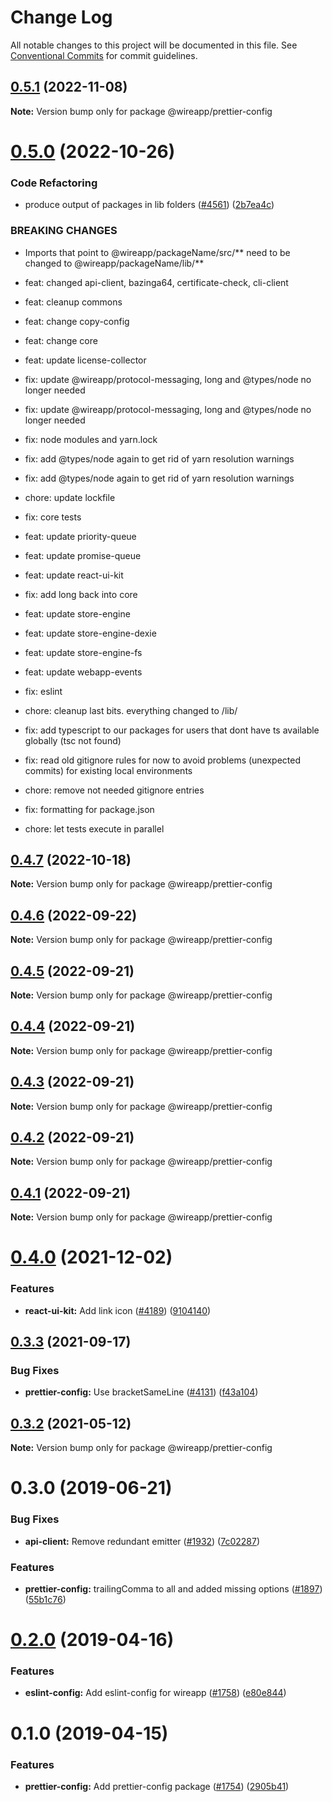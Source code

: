 # Change Log

All notable changes to this project will be documented in this file.
See [Conventional Commits](https://conventionalcommits.org) for commit guidelines.

## [0.5.1](https://github.com/wireapp/wire-web-packages/compare/@wireapp/prettier-config@0.5.0...@wireapp/prettier-config@0.5.1) (2022-11-08)

**Note:** Version bump only for package @wireapp/prettier-config

# [0.5.0](https://github.com/wireapp/wire-web-packages/compare/@wireapp/prettier-config@0.4.7...@wireapp/prettier-config@0.5.0) (2022-10-26)

### Code Refactoring

* produce output of packages in lib folders ([#4561](https://github.com/wireapp/wire-web-packages/issues/4561)) ([2b7ea4c](https://github.com/wireapp/wire-web-packages/commit/2b7ea4c13f244bad5fe3cbcb80f82b5de6741db7))

### BREAKING CHANGES

* Imports that point to @wireapp/packageName/src/** need to be changed to @wireapp/packageName/lib/**

* feat: changed api-client, bazinga64, certificate-check, cli-client

* feat: cleanup commons

* feat: change copy-config

* feat: change core

* feat: update license-collector

* fix: update @wireapp/protocol-messaging, long and @types/node no longer needed

* fix: update @wireapp/protocol-messaging, long and @types/node no longer needed

* fix: node modules and yarn.lock

* fix: add @types/node again to get rid of yarn resolution warnings

* fix: add @types/node again to get rid of yarn resolution warnings

* chore: update lockfile

* fix: core tests

* feat: update priority-queue

* feat: update promise-queue

* feat: update react-ui-kit

* fix: add long back into core

* feat: update store-engine

* feat: update store-engine-dexie

* feat: update store-engine-fs

* feat: update webapp-events

* fix: eslint

* chore: cleanup last bits. everything changed to /lib/

* fix: add typescript to our packages for users that dont have ts available globally (tsc not found)

* fix: read old gitignore rules for now to avoid problems (unexpected commits) for existing local environments

* chore: remove not needed gitignore entries

* fix: formatting for package.json

* chore: let tests execute in parallel

## [0.4.7](https://github.com/wireapp/wire-web-packages/compare/@wireapp/prettier-config@0.4.6...@wireapp/prettier-config@0.4.7) (2022-10-18)

**Note:** Version bump only for package @wireapp/prettier-config

## [0.4.6](https://github.com/wireapp/wire-web-packages/compare/@wireapp/prettier-config@0.4.5...@wireapp/prettier-config@0.4.6) (2022-09-22)

**Note:** Version bump only for package @wireapp/prettier-config

## [0.4.5](https://github.com/wireapp/wire-web-packages/compare/@wireapp/prettier-config@0.4.4...@wireapp/prettier-config@0.4.5) (2022-09-21)

**Note:** Version bump only for package @wireapp/prettier-config

## [0.4.4](https://github.com/wireapp/wire-web-packages/compare/@wireapp/prettier-config@0.4.3...@wireapp/prettier-config@0.4.4) (2022-09-21)

**Note:** Version bump only for package @wireapp/prettier-config

## [0.4.3](https://github.com/wireapp/wire-web-packages/compare/@wireapp/prettier-config@0.4.2...@wireapp/prettier-config@0.4.3) (2022-09-21)

**Note:** Version bump only for package @wireapp/prettier-config

## [0.4.2](https://github.com/wireapp/wire-web-packages/compare/@wireapp/prettier-config@0.4.1...@wireapp/prettier-config@0.4.2) (2022-09-21)

**Note:** Version bump only for package @wireapp/prettier-config

## [0.4.1](https://github.com/wireapp/wire-web-packages/compare/@wireapp/prettier-config@0.4.0...@wireapp/prettier-config@0.4.1) (2022-09-21)

**Note:** Version bump only for package @wireapp/prettier-config

# [0.4.0](https://github.com/wireapp/wire-web-packages/tree/main/packages/prettier-config/compare/@wireapp/prettier-config@0.3.3...@wireapp/prettier-config@0.4.0) (2021-12-02)

### Features

* **react-ui-kit:** Add link icon ([#4189](https://github.com/wireapp/wire-web-packages/tree/main/packages/prettier-config/issues/4189)) ([9104140](https://github.com/wireapp/wire-web-packages/tree/main/packages/prettier-config/commit/9104140d7671dbcd36a3fbdbafbbb860e5a2b374))

## [0.3.3](https://github.com/wireapp/wire-web-packages/tree/main/packages/prettier-config/compare/@wireapp/prettier-config@0.3.2...@wireapp/prettier-config@0.3.3) (2021-09-17)

### Bug Fixes

* **prettier-config:** Use bracketSameLine ([#4131](https://github.com/wireapp/wire-web-packages/tree/main/packages/prettier-config/issues/4131)) ([f43a104](https://github.com/wireapp/wire-web-packages/tree/main/packages/prettier-config/commit/f43a104980f81aa2438b8c47e77d4ef8d46da4d3))

## [0.3.2](https://github.com/wireapp/wire-web-packages/tree/main/packages/prettier-config/compare/@wireapp/prettier-config@0.3.0...@wireapp/prettier-config@0.3.2) (2021-05-12)

**Note:** Version bump only for package @wireapp/prettier-config

# 0.3.0 (2019-06-21)

### Bug Fixes

* **api-client:** Remove redundant emitter ([#1932](https://github.com/wireapp/wire-web-packages/tree/main/packages/prettier-config/issues/1932)) ([7c02287](https://github.com/wireapp/wire-web-packages/tree/main/packages/prettier-config/commit/7c02287))

### Features

* **prettier-config:** trailingComma to all and added missing options ([#1897](https://github.com/wireapp/wire-web-packages/tree/main/packages/prettier-config/issues/1897)) ([55b1c76](https://github.com/wireapp/wire-web-packages/tree/main/packages/prettier-config/commit/55b1c76))

# [0.2.0](https://github.com/wireapp/wire-web-packages/tree/main/packages/prettier-config/compare/@wireapp/prettier-config@0.1.0...@wireapp/prettier-config@0.2.0) (2019-04-16)

### Features

* **eslint-config:** Add eslint-config for wireapp ([#1758](https://github.com/wireapp/wire-web-packages/tree/main/packages/prettier-config/issues/1758)) ([e80e844](https://github.com/wireapp/wire-web-packages/tree/main/packages/prettier-config/commit/e80e844))

# 0.1.0 (2019-04-15)

### Features

* **prettier-config:** Add prettier-config package ([#1754](https://github.com/wireapp/wire-web-packages/tree/main/packages/prettier-config/issues/1754)) ([2905b41](https://github.com/wireapp/wire-web-packages/tree/main/packages/prettier-config/commit/2905b41))
